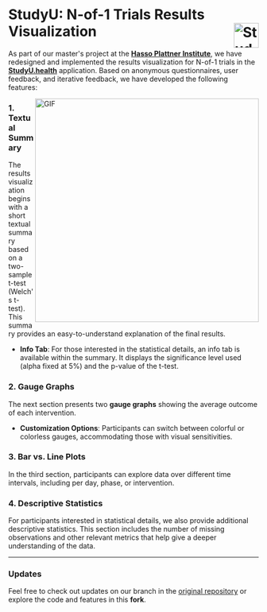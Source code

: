# StudyU: N-of-1 Trials Results Visualization <img src="https://www.studyu.health/img/logo.png" height="50" align="right" alt="StudyU Icon">

As part of our master's project at the **[Hasso Plattner Institute](https://hpi.de/en/)**, we have redesigned and implemented the results visualization for N-of-1 trials in the **[StudyU.health](https://www.studyu.health)** application. Based on anonymous questionnaires, user feedback, and iterative feedback, we have developed the following features:

<img src="https://github.com/user-attachments/assets/c392bd60-61cd-472b-88a5-98b46e893bd6" height="450" align="right" alt="GIF">

### 1. Textual Summary
The results visualization begins with a short textual summary based on a two-sample t-test (Welch's t-test). This summary provides an easy-to-understand explanation of the final results.
- **Info Tab**: For those interested in the statistical details, an info tab is available within the summary. It displays the significance level used (alpha fixed at 5%) and the p-value of the t-test.

### 2. Gauge Graphs
The next section presents two **gauge graphs** showing the average outcome of each intervention.
- **Customization Options**: Participants can switch between colorful or colorless gauges, accommodating those with visual sensitivities.

### 3. Bar vs. Line Plots
In the third section, participants can explore data over different time intervals, including per day, phase, or intervention.

### 4. Descriptive Statistics
For participants interested in statistical details, we also provide additional descriptive statistics. This section includes the number of missing observations and other relevant metrics that help give a deeper understanding of the data.

---
### Updates

Feel free to check out updates on our branch in the [original repository](https://github.com/hpi-studyu/studyu/tree/dev_results_visualization) or explore the code and features in this **fork**.
